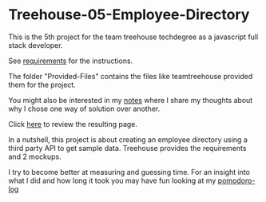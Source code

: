 # Treehouse-05-Employee-Directory

This is the 5th project for the team treehouse techdegree as a javascript full stack developer.

See [requirements](Documentation/Requirements.md) for the instructions.

The folder "Provided-Files" contains the files like teamtreehouse provided them for the project.

You might also be interested in my [notes](Documentation/Notes.md) where I share my thoughts about why I chose one way of solution over another. 

Click [here](https://stho32.github.io/Treehouse-05-Employee-Directory/Source/index.html) to review the resulting page.

In a nutshell, this project is about creating an employee directory using a third party API to 
get sample data. Treehouse provides the requirements and 2 mockups. 

I try to become better at measuring and guessing time. For an insight into what I did and how long it took you may have fun looking at my [pomodoro-log](Documentation/Pomodoro-Log.md)


